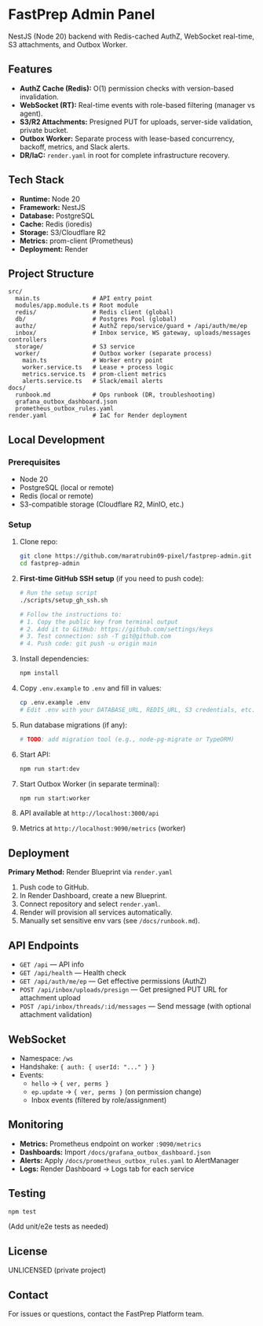 # FastPrep Admin Panel

NestJS (Node 20) backend with Redis-cached AuthZ, WebSocket real-time, S3 attachments, and Outbox Worker.

## Features

- **AuthZ Cache (Redis):** O(1) permission checks with version-based invalidation.
- **WebSocket (RT):** Real-time events with role-based filtering (manager vs agent).
- **S3/R2 Attachments:** Presigned PUT for uploads, server-side validation, private bucket.
- **Outbox Worker:** Separate process with lease-based concurrency, backoff, metrics, and Slack alerts.
- **DR/IaC:** `render.yaml` in root for complete infrastructure recovery.

## Tech Stack

- **Runtime:** Node 20
- **Framework:** NestJS
- **Database:** PostgreSQL
- **Cache:** Redis (ioredis)
- **Storage:** S3/Cloudflare R2
- **Metrics:** prom-client (Prometheus)
- **Deployment:** Render

## Project Structure

```
src/
  main.ts               # API entry point
  modules/app.module.ts # Root module
  redis/                # Redis client (global)
  db/                   # Postgres Pool (global)
  authz/                # AuthZ repo/service/guard + /api/auth/me/ep
  inbox/                # Inbox service, WS gateway, uploads/messages controllers
  storage/              # S3 service
  worker/               # Outbox worker (separate process)
    main.ts             # Worker entry point
    worker.service.ts   # Lease + process logic
    metrics.service.ts  # prom-client metrics
    alerts.service.ts   # Slack/email alerts
docs/
  runbook.md            # Ops runbook (DR, troubleshooting)
  grafana_outbox_dashboard.json
  prometheus_outbox_rules.yaml
render.yaml             # IaC for Render deployment
```

## Local Development

### Prerequisites

- Node 20
- PostgreSQL (local or remote)
- Redis (local or remote)
- S3-compatible storage (Cloudflare R2, MinIO, etc.)

### Setup

1. Clone repo:
   ```bash
   git clone https://github.com/maratrubin09-pixel/fastprep-admin.git
   cd fastprep-admin
   ```

2. **First-time GitHub SSH setup** (if you need to push code):
   ```bash
   # Run the setup script
   ./scripts/setup_gh_ssh.sh
   
   # Follow the instructions to:
   # 1. Copy the public key from terminal output
   # 2. Add it to GitHub: https://github.com/settings/keys
   # 3. Test connection: ssh -T git@github.com
   # 4. Push code: git push -u origin main
   ```

3. Install dependencies:
   ```bash
   npm install
   ```

4. Copy `.env.example` to `.env` and fill in values:
   ```bash
   cp .env.example .env
   # Edit .env with your DATABASE_URL, REDIS_URL, S3 credentials, etc.
   ```

5. Run database migrations (if any):
   ```bash
   # TODO: add migration tool (e.g., node-pg-migrate or TypeORM)
   ```

6. Start API:
   ```bash
   npm run start:dev
   ```

7. Start Outbox Worker (in separate terminal):
   ```bash
   npm run start:worker
   ```

8. API available at `http://localhost:3000/api`
9. Metrics at `http://localhost:9090/metrics` (worker)

## Deployment

**Primary Method:** Render Blueprint via `render.yaml`

1. Push code to GitHub.
2. In Render Dashboard, create a new Blueprint.
3. Connect repository and select `render.yaml`.
4. Render will provision all services automatically.
5. Manually set sensitive env vars (see `/docs/runbook.md`).

## API Endpoints

- `GET /api` — API info
- `GET /api/health` — Health check
- `GET /api/auth/me/ep` — Get effective permissions (AuthZ)
- `POST /api/inbox/uploads/presign` — Get presigned PUT URL for attachment upload
- `POST /api/inbox/threads/:id/messages` — Send message (with optional attachment validation)

## WebSocket

- Namespace: `/ws`
- Handshake: `{ auth: { userId: "..." } }`
- Events:
  - `hello` → `{ ver, perms }`
  - `ep.update` → `{ ver, perms }` (on permission change)
  - Inbox events (filtered by role/assignment)

## Monitoring

- **Metrics:** Prometheus endpoint on worker `:9090/metrics`
- **Dashboards:** Import `/docs/grafana_outbox_dashboard.json`
- **Alerts:** Apply `/docs/prometheus_outbox_rules.yaml` to AlertManager
- **Logs:** Render Dashboard → Logs tab for each service

## Testing

```bash
npm test
```

(Add unit/e2e tests as needed)

## License

UNLICENSED (private project)

## Contact

For issues or questions, contact the FastPrep Platform team.








